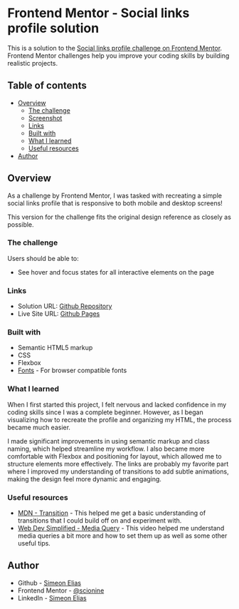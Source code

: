 # Frontend Mentor - Social links profile solution

This is a solution to the [Social links profile challenge on Frontend Mentor](https://www.frontendmentor.io/challenges/social-links-profile-UG32l9m6dQ). Frontend Mentor challenges help you improve your coding skills by building realistic projects.

## Table of contents

- [Overview](#overview)
  - [The challenge](#the-challenge)
  - [Screenshot](#screenshot)
  - [Links](#links)
  - [Built with](#built-with)
  - [What I learned](#what-i-learned)
  - [Useful resources](#useful-resources)
- [Author](#author)

## Overview

As a challenge by Frontend Mentor, I was tasked with recreating a simple social links profile that is responsive to both mobile and desktop screens!

This version for the challenge fits the original design reference as closely as possible.

### The challenge

Users should be able to:

- See hover and focus states for all interactive elements on the page

### Links

- Solution URL: [Github Repository](https://github.com/scionine/social-links-profile-ii)
- Live Site URL: [Github Pages](https://scionine.github.io/social-links-profile-ii/)

### Built with

- Semantic HTML5 markup
- CSS
- Flexbox
- [Fonts](https://fonts.google.com/) - For browser compatible fonts

### What I learned

When I first started this project, I felt nervous and lacked confidence in my coding skills since I was a complete beginner. However, as I began visualizing how to recreate the profile and organizing my HTML, the process became much easier.

I made significant improvements in using semantic markup and class naming, which helped streamline my workflow. I also became more comfortable with Flexbox and positioning for layout, which allowed me to structure elements more effectively. The links are probably my favorite part where I improved my understanding of transitions to add subtle animations, making the design feel more dynamic and engaging.

### Useful resources

- [MDN - Transition](https://developer.mozilla.org/en-US/docs/Web/CSS/transition) - This helped me get a basic understanding of transitions that I could build off on and experiment with.
- [Web Dev Simplified - Media Query](https://youtu.be/yU7jJ3NbPdA?si=8ooRXPfdeeikKxTe) - This video helped me understand media queries a bit more and how to set them up as well as some other useful tips.

## Author

- Github - [Simeon Elias](https://github.com/scionine)
- Frontend Mentor - [@scionine](https://www.frontendmentor.io/profile/scionine)
- LinkedIn - [Simeon Elias](https://www.linkedin.com/in/scionine/)
